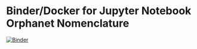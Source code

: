 # Binder/Docker for Jupyter Notebook Orphanet Nomenclature

[![Binder](https://mybinder.org/badge_logo.svg)](https://mybinder.org/v2/gh/davidlagorce/nomenclature/HEAD)
